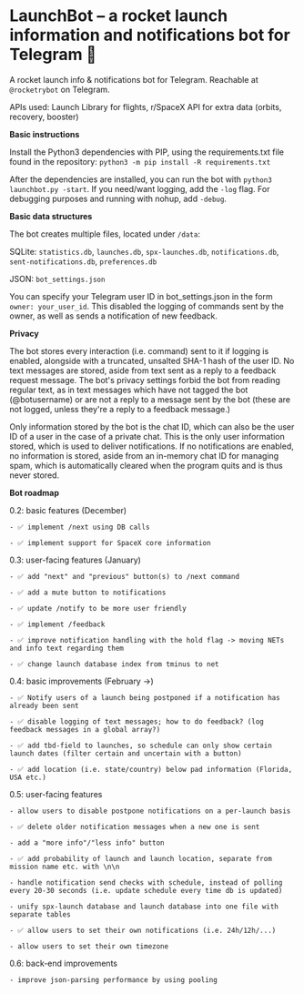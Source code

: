 # LaunchBot – a rocket launch information and notifications bot for Telegram 🚀
A rocket launch info & notifications bot for Telegram. Reachable at `@rocketrybot` on Telegram.

APIs used: Launch Library for flights, r/SpaceX API for extra data (orbits, recovery, booster)

**Basic instructions**

Install the Python3 dependencies with PIP, using the requirements.txt file found in the repository: `python3 -m pip install -R requirements.txt`

After the dependencies are installed, you can run the bot with `python3 launchbot.py -start`. If you need/want logging, add the `-log` flag. For debugging purposes and running with nohup, add `-debug`.


**Basic data structures**

The bot creates multiple files, located under `/data`:

SQLite: `statistics.db`, `launches.db`, `spx-launches.db`, `notifications.db`, `sent-notifications.db`, `preferences.db`

JSON: `bot_settings.json`

You can specify your Telegram user ID in bot_settings.json in the form `owner: your_user_id`. This disabled the logging of commands sent by the owner, as well as sends a notification of new feedback.

**Privacy**

The bot stores every interaction (i.e. command) sent to it if logging is enabled, alongside with a truncated, unsalted SHA-1 hash of the user ID. No text messages are stored, aside from text sent as a reply to a feedback request message. The bot's privacy settings forbid the bot from reading regular text, as in text messages which have not tagged the bot (@botusername) or are not a reply to a message sent by the bot (these are not logged, unless they're a reply to a feedback message.)

Only information stored by the bot is the chat ID, which can also be the user ID of a user in the case of a private chat. This is the only user information stored, which is used to deliver notifications. If no notifications are enabled, no information is stored, aside from an in-memory chat ID for managing spam, which is automatically cleared when the program quits and is thus never stored.

**Bot roadmap**

0.2: basic features (December)

	- ✅ implement /next using DB calls
	
	- ✅ implement support for SpaceX core information

0.3: user-facing features (January)
	
	- ✅ add "next" and "previous" button(s) to /next command
	
	- ✅ add a mute button to notifications
	
	- ✅ update /notify to be more user friendly
	
	- ✅ implement /feedback
	
	- ✅ improve notification handling with the hold flag -> moving NETs and info text regarding them
	
	- ✅ change launch database index from tminus to net

0.4: basic improvements (February ->)

	- ✅ Notify users of a launch being postponed if a notification has already been sent
	
	- ✅ disable logging of text messages; how to do feedback? (log feedback messages in a global array?)
	
	- ✅ add tbd-field to launches, so schedule can only show certain launch dates (filter certain and uncertain with a button)
	
	- ✅ add location (i.e. state/country) below pad information (Florida, USA etc.)

0.5: user-facing features
	
	- allow users to disable postpone notifications on a per-launch basis
	
	- ✅ delete older notification messages when a new one is sent
	
	- add a "more info"/"less info" button
	
	- ✅ add probability of launch and launch location, separate from mission name etc. with \n\n
	
	- handle notification send checks with schedule, instead of polling every 20-30 seconds (i.e. update schedule every time db is updated)
	
	- unify spx-launch database and launch database into one file with separate tables
	
	- ✅ allow users to set their own notifications (i.e. 24h/12h/...)
	
	- allow users to set their own timezone
	
0.6: back-end improvements

	- improve json-parsing performance by using pooling
